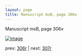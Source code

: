 ```yaml
---
layout: page
title: Manuscript msB, page 306v
---
```


Manuscript msB, page 306v

[![image](http://www.homermultitext.org/iipsrv?OBJ=IIP,1.0&FIF=/project/homer/pyramidal/deepzoom/hmt/vbbifolio/pending/vb_306v_307r.tif&WID=100&CVT=JPEG)](http://www.homermultitext.org/ict2/?urn=urn:cite2:hmt:vbbifolio.pending:vb_306v_307r)

prev:  [306r](../306r) | next:  [307r](../307r)

